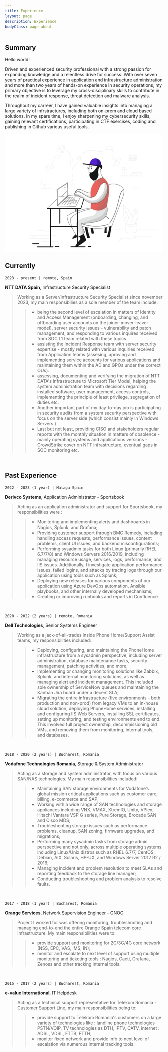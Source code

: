 ```yaml
---
title: Experience
layout: page
description: Experience
bodyClass: page-about
---
```


## Summary
Hello world! 

Driven and experienced security professional with a strong passion for expanding knowledge and a relentless drive for success. With over seven years of practical experience in application and infrastructure administration and more than two years of hands-on experience in security operations, my primary objective is to leverage my cross-disciplinary skills to contribute in the realm of incident response, threat detection and malware analysis. 

Throughout my carreer, I have gained valuable insights into managing a large variety of infrstractures, including both on-prem and cloud based solutions. In my spare time, I enjoy sharpening my cybersecurity skills, gaining relevant certifications, participating in CTF exercises, coding and publishing in Github various useful tools. 

![Working](/images/pixeltrue-support-1.svg)

## Currently

```
2023 - present | remote, Spain
```
__NTT DATA Spain__, Infrastructure Security Specialist
> Working as a Server/Infrastructure Security Specialist since november 2023, my main responsibilies as a sole member of the team include:
>> - being the second level of escalation in matters of Identity and Access Management (onboarding, changing, and offboarding user accounts on the joiner-mover-leaver model), server security issues - vulnerability and patch management, and responding to various inquires received from SOC L1 team related with these topics.
>> - assisting the Incident Response team with server security expertise - mostly related with various inquiries received from Application teams (assesing, aproving and implementing service accounts for various applications and maintaining them within the AD and GPOs under the correct OUs).
>> - assessing, documenting and verifying the migration of NTT DATA's infrastructure to Microsoft Tier Model, helping the system administration team with decisions regarding installed software, user management, access controls, implementing the principle of least privilege, segregation of duties etc. 
>> - Another important part of my day-to-day job is participating in security audits from a system security perspective with focus on the server side (which consist mainly in Windows Servers.)
>> - Last but not least, providing CISO and stakeholders regular reports with the monthly situation in matters of obsolence - mainly operating systems and applications versions - CrowdStrike cover on NTT infrastructure, eventual gaps in SOC monitoring etc.

<br>

## Past Experience
```
2022 - 2023 (1 year) | Malaga Spain
```
__Derivco Systems__, Application Administrator - Sportsbook
> Acting as an application administrator and support for Sportsbook, my responsibilities were :
>> - Monitoring and implementing alerts and dashboards in Nagios, Splunk, and Grafana;
>> - Providing customer support through BMC Remedy, including handling access requests, performance issues, content problems, client UI issues, and backend misconfigurations;
>> - Performing sysadmin tasks for both Linux (primarily RHEL 6.7/7/8) and Windows Servers 2016/2019, including managing resource usage, services, logs, performance, and IIS issues. Additionally, I investigate application performance issues, failed logins, and attacks by tracing logs through our application using tools such as Splunk;
>> - Deploying new releases for various components of our application using Azure DevOps automation, Ansible playbooks, and other internally developed mechanisms;
>> - Creating or improving runbooks and reports in Confluence.

<br>

```
2020 - 2022 (2 years) | remote, Romania
```

__Dell Technologies__, Senior Systems Engineer
> Working as a jack-of-all-trades inside Phone Home/Support Assist teams, my responsibilities included:
>> - Deploying, configuring, and maintaining the PhoneHome infrastructure from a sysadmin perspective, including server administration, database maintenance tasks, security management, patching activities, and more;
>> - Implementing or changing monitoring solutions like Zabbix, Splunk, and internal monitoring solutions, as well as managing alert and incident management. This included sole ownership of ServiceNow queues and maintaining the Kanban Jira board under a decent SLA;
>> - Migrating the entire infrastructure (five environments - both production and non-prod) from legacy VMs to an in-house cloud solution, deploying PhoneHome services, installing and configuring IIS Web Servers, installing SSL certificates, setting up monitoring, and testing environments end to end. This involved full project ownership, decommissioning old VMs, and removing them from monitoring, internal tools, and databases.

<br>

```
2018 - 2020 (2 years) | Bucharest, Romania
```
__Vodafone Technologies Romania__, Storage & System Administrator
> Acting as a storage and system administrator, with focus on various SAN/NAS technologies. My main responsibilities included: 
>> - Maintaining SAN storage environments for Vodafone’s global mission critical applications such as customer care, billing, e-commerce and SAP;
>> - Working with a wide range of SAN technologies and storage appliances including VNX, VMAX, XtremIO, Unity, VPlex, Hitachi Vantara VSP G series, Pure Storage, Brocade SAN and Cisco MDS;
>> - Troubleshooting storage issues such as performance problems, cleanup, SAN zoning, firmware upgrades, and migrations;
>> - Performing many sysadmin tasks from storage admin perspective and not only, across multiple operating systems including Linux/Unix distros such as RHEL 6.7/7, CentOS, Debian, AIX, Solaris, HP-UX, and Windows Server 2012 R2 / 2016;
>> - Managing incident and problem resolution to meet SLAs and reporting feedback to the storage line manager;
>> - Conducting troubleshooting and problem analysis to resolve faults.

<br>

```
2017 - 2018 (1 year) | Bucharest, Romania
```
__Orange Services__, Network Supervision Engineer - GNOC
>  Project I worked for was offering monitoring, troubleshooting and managing end-to-end the entire Orange Spain telecom core infrastructure. 
> My main responsibilities were to:
>> - provide support and monitoring for 2G/3G/4G core network (NSS, EPC, VAS, IMS, IN);
>> - monitor and escalate to next level of support using multiple monitoring and ticketing tools : Nagios, Cacti, Grafana, Zenoss and other tracking internal tools.

<br>

```
2015 - 2017 (2 years) | Bucharest, Romania
```
__e-value International__, IT Helpdesk
> Acting as a technical support representative for Telekom Romania - Customer Support Line, my main responsibilities being to:
>> - provide support to Telekom Romania's customers on a large variety of technologies like : landline phone technologies PSTN/VOIP, TV technologies as DTH, IPTV, CATV, internet : ADSL, VDSL, FTTB, FTTH;
>> - monitor fixed network and provide info to next level of escalation via numerous internal tracking tools.

